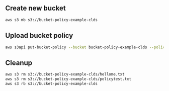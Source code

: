 ## Create new bucket

```sh
aws s3 mb s3://bucket-policy-example-clds
```

## Upload bucket policy

```sh
aws s3api put-bucket-policy --bucket bucket-policy-example-clds --policy file:///workspace/AWS-Examples/s3/bucket-policies/policy.json
```

## Cleanup

```sh
aws s3 rm s3://bucket-policy-example-clds/hellome.txt
aws s3 rm s3://bucket-policy-example-clds/policytest.txt
aws s3 rb s3://bucket-policy-example-clds
```